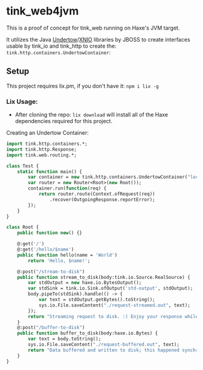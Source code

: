 # tink_web4jvm

This is a proof of concept for tink_web running on Haxe's JVM target.

It utilizes the Java [Undertow](https://github.com/undertow-io/undertow)/[XNIO](https://github.com/xnio/xnio) libraries by JBOSS to create interfaces usable by tink_io and tink_http to create the: `tink.http.containers.UndertowContainer`:

## Setup
This project requires lix.pm, if you don't have it:
`npm i lix -g`

### Lix Usage:
- After cloning the repo:
 `lix download` will install all of the Haxe dependencies required for this project.



Creating an Undertow Container:
```haxe
import tink.http.containers.*;
import tink.http.Response;
import tink.web.routing.*;

class Test {
    static function main() {
        var container = new tink.http.containers.UndertowContainer("localhost", 8080); 
        var router = new Router<Root>(new Root());
        container.run(function(req) {
            return router.route(Context.ofRequest(req))
                .recover(OutgoingResponse.reportError);
        });
    }
}

class Root {
    public function new() {}

    @:get('/')
    @:get('/hello/$name')
    public function hello(name = 'World')
        return 'Hello, $name!';

    @:post("/stream-to-disk")
	public function stream_to_disk(body:tink.io.Source.RealSource) {
        var stdOutput = new haxe.io.BytesOutput();
        var stdSink = tink.io.Sink.ofOutput('std-output', stdOutput);
        body.pipeTo(stdSink).handle(() -> {
            var text = stdOutput.getBytes().toString();
            sys.io.File.saveContent("./request-streamed.out", text);
        });
        return "Streaming request to disk. :) Enjoy your response while we continue processing in the background.";
    }
    @:post("/buffer-to-disk")
    public function buffer_to_disk(body:haxe.io.Bytes) {
        var text = body.toString();
        sys.io.File.saveContent("./request-buffered.out", text);
        return "Data buffered and written to disk; this happened synchronously, so the data was written to disk before this response was sent";
    }
} 
```